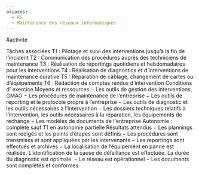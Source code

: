 ```yaml
---
aliases:
  - R5
  - Maintenance des réseaux informatiques
---
```

#activité

Tâches associées
T1 : Pilotage et suivi des interventions jusqu’à la fin de l’incident
T2 : Communication des procédures auprès des techniciens de maintenance
T3 : Réalisation de reportings quotidiens et hebdomadaires pour les interventions
T4 : Réalisation de diagnostics et d’interventions de maintenance curative
T5 : Réparation de câblage, changement de cartes ou d’équipements
T6 : Rédaction de comptes rendus d’intervention
Conditions d’ exercice
Moyens et ressources
− Les outils de gestion des interventions, GMAO
− Les procédures de maintenance de l’entreprise
− Les outils de reporting et le protocole propre à l’entreprise
− Les outils de diagnostic et les outils nécessaires à l’intervention
− Les dossiers techniques relatifs à l’intervention, les outils nécessaires à la réparation, les
équipements de rechange
− Les modèles de documents de l'entreprise
Autonomie : complète sauf T1 en autonomie partielle
Résultats attendus
− Les plannings sont rédigés et les points d’étapes sont définis
− Les procédures sont transmises et sont appliquées par les intervenants
− Les reportings sont effectués et archivés
− La localisation de l’équipement en panne est réalisée. L’identification de la cause de
défaillance est effectuée. La durée du diagnostic est optimale.
− Le réseau est opérationnel
− Les documents sont complétés et conformes